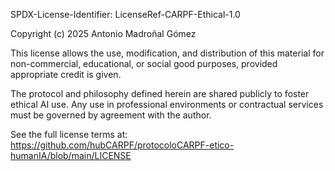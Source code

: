 SPDX-License-Identifier: LicenseRef-CARPF-Ethical-1.0

Copyright (c) 2025 Antonio Madroñal Gómez

This license allows the use, modification, and distribution of this material for non-commercial, educational, or social good purposes, provided appropriate credit is given.

The protocol and philosophy defined herein are shared publicly to foster ethical AI use. Any use in professional environments or contractual services must be governed by agreement with the author.

See the full license terms at:
https://github.com/hubCARPF/protocoloCARPF-etico-humanIA/blob/main/LICENSE
